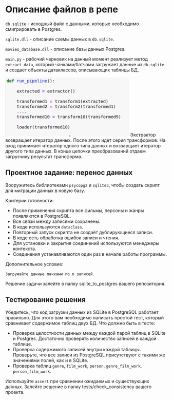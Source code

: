 # Описание файлов в репе

`db.sqlite` - исходный файл с данными, которые необходимо смигрировать в 
Postgres.

`sqlite.dll` - описание схемы данных в `db.sqlite`.

`movies_database.dll` - описание базы данных Postgres.

`main.py` - рабочий черновик на данный момент реализует метод 
`extract_data`, который чанками/батчами загружает данные из `db.sqlite` и 
создает объекты датаклассов, описывающих таблицы БД.


![Пример ожидаемой организации пайплайна](https://github.com/aydar-gaysin/etl_pipeline/blob/main/etl_pipeline.png)
Экстрактор возвращает итератор данных. После этого идет серия трансформов.
На вход принимает итератор одного типа данных и возварщает итератор другого 
типа данных. В конце цепочки преобразований отдаем загрузчику результат трансформа.

## Проектное задание: перенос данных
Вооружитесь библиотеками `psycopg2` и `sqlite3`, чтобы создать скрипт для миграции данных в новую базу.

Критерии готовности:

- После применения скрипта все фильмы, персоны и жанры появляются в PostgreSQL.  
- Все связи между записями сохранены. 
- В коде используются `dataclass`.
- Повторный запуск скрипта не создаёт дублирующиеся записи.
- В коде есть обработка ошибок записи и чтения.
- Для установки и закрытия соединений используются менеджеры контекста.
- Соединения устанавливаются один раз в начале работы программы.

Дополнительное условие: 

    Загружайте данные пачками по n записей.

Решение задачи залейте в папку sqlite_to_postgres вашего репозитория.

## Тестирование решения
Убедитесь, что код загрузки данных из SQLite в PostgreSQL работает правильно. Для этого вам необходимо написать простой тест, который сравнивает содержимое таблиц двух БД. 
Что должно быть в тесте:
- Проверка целостности данных между каждой парой таблиц в SQLite и Postgres. 
Достаточно проверять количество записей в каждой таблице.
- Проверка содержимого записей внутри каждой таблицы. Проверьте, что все 
  записи из PostgreSQL присутствуют с такими же значениями полей, как и в SQLite.
- Проверка таблиц `genre`, `film_work`, `person`, `genre_film_work`, 
  `person_film_work`.

Используйте `assert` при сравнении ожидаемых и существующих данных.
Залейте решение в папку tests/check_consistency вашего проекта.